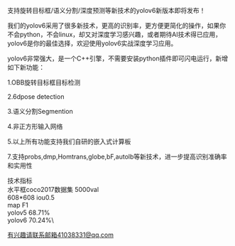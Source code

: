 支持旋转目标框/语义分割/深度预测等新技术的yolov6新版本即将发布！

我们的yolov6采用了很多新技术，更高的识别率，更方便更简化的操作，如果你不会python，不会linux，却又对深度学习感兴趣，或者期待AI技术得已应用，
yolov6是你的最佳选择，欢迎使用yolov6实战深度学习应用。

yolov6非常强大，是一个C++引擎，不需要安装python插件即可闪电运行，新增如下新功能：

1.OBB旋转目标框目标检测

2.6dpose detection

3.语义分割Segmention

4.非正方形输入网络

5.以上所有功能支持我们自研的嵌入式计算板

7.支持probs,dmp,Homtrans,globe,bF,autolb等新技术，进一步提高识别准确率和实用性

技术指标\
水平框coco2017数据集 5000val\
608*608 iou0.5\
         map         F1\
yolov5  68.71%\
yolov6  70.24%\

有兴趣请联系邮箱41038331@qq.com
